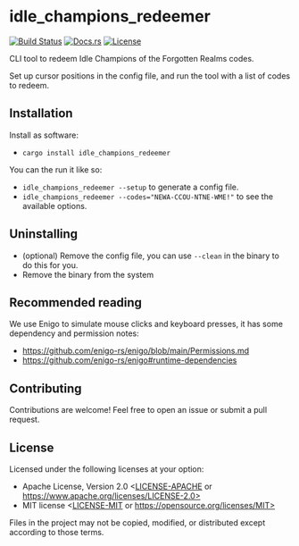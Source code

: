 # idle_champions_redeemer

[![Build Status](https://github.com/zarthus/idle_champions_redeemer/actions/workflows/rust.yml/badge.svg)](https://github.com/zarthus/idle_champions_redeemer/actions)
[![Docs.rs](https://docs.rs/idle_champions_redeemer/badge.svg)](https://docs.rs/idle_champions_redeemer/latest/)
[![License](https://img.shields.io/badge/license-MIT%2FApache--2.0-blue.svg)](README#license)

CLI tool to redeem Idle Champions of the Forgotten Realms codes.

Set up cursor positions in the config file, and run the tool with a list of codes to redeem.

## Installation

Install as software:
- `cargo install idle_champions_redeemer`

You can the run it like so: 
- `idle_champions_redeemer --setup` to generate a config file.
- `idle_champions_redeemer --codes="NEWA-CCOU-NTNE-WME!"` to see the available options.

## Uninstalling

- (optional) Remove the config file, you can use `--clean` in the binary to do this for you.
- Remove the binary from the system

## Recommended reading

We use Enigo to simulate mouse clicks and keyboard presses, it has some dependency and permission notes:

- https://github.com/enigo-rs/enigo/blob/main/Permissions.md
- https://github.com/enigo-rs/enigo#runtime-dependencies

## Contributing

Contributions are welcome! Feel free to open an issue or submit a pull request.

## License

Licensed under the following licenses at your option:

- Apache License, Version 2.0 <[LICENSE-APACHE](LICENSE-APACHE) or https://www.apache.org/licenses/LICENSE-2.0>
- MIT license <[LICENSE-MIT](LICENSE-MIT) or https://opensource.org/licenses/MIT>

Files in the project may not be copied, modified, or distributed except according to those terms.
